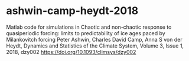 # ashwin-camp-heydt-2018
Matlab code for simulations in 
Chaotic and non-chaotic response to quasiperiodic forcing: limits to predictability of ice ages paced by Milankovitch forcing
Peter Ashwin, Charles David Camp, Anna S von der Heydt,
Dynamics and Statistics of the Climate System, Volume 3, Issue 1, 2018, dzy002
https://doi.org/10.1093/climsys/dzy002
